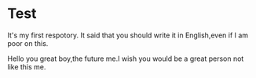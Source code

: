 # Test
It's my first respotory. It said that you should write it in English,even if I am poor on this.

Hello you great boy,the future me.I wish you would be a great person not like this me.
